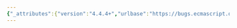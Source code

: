 ```yaml
---
{"_attributes":{"version":"4.4.4+","urlbase":"https://bugs.ecmascript.org/","maintainer":"dherman@mozilla.com"},"bug":{"bug_id":1157,"creation_ts":"2012-12-19 09:59:00 -0800","short_desc":"15.14.5.2: Map.prototype.clear interacts badly with Map.prototype.forEach","delta_ts":"2013-03-08 14:44:26 -0800","product":"Draft for 6th Edition","component":"technical issue","version":"Rev 12: November 22, 2012 Draft","rep_platform":"All","op_sys":"All","bug_status":"RESOLVED","resolution":"FIXED","priority":"Normal","bug_severity":"enhancement","everconfirmed":true,"reporter":{"uid":"andrebargull","name":"André Bargull"},"assigned_to":{"uid":"allen","name":"Allen Wirfs-Brock"},"long_desc":[{"commentid":3050,"comment_count":0,"who":{"uid":"andrebargull","name":"André Bargull"},"bug_when":"2012-12-19 09:59:51 -0800","thetext":"Map.prototype.clear sets the value of the [[MapData]] internal data property to a new empty list, but Map.prototype.forEach retains a local copy of the [[MapData]]'s value. That means forEach() will visit removed entries when clear() is called in the meantime."},{"commentid":3298,"comment_count":1,"who":{"uid":"allen","name":"Allen Wirfs-Brock"},"bug_when":"2013-03-06 18:30:53 -0800","thetext":"fixed in rev 14 editor's draft\n\nalso fixed for Set.prototype.clear"},{"commentid":3368,"comment_count":2,"who":{"uid":"allen","name":"Allen Wirfs-Brock"},"bug_when":"2013-03-08 14:44:26 -0800","thetext":"in Rev 14 draft"}]}}
---
```

